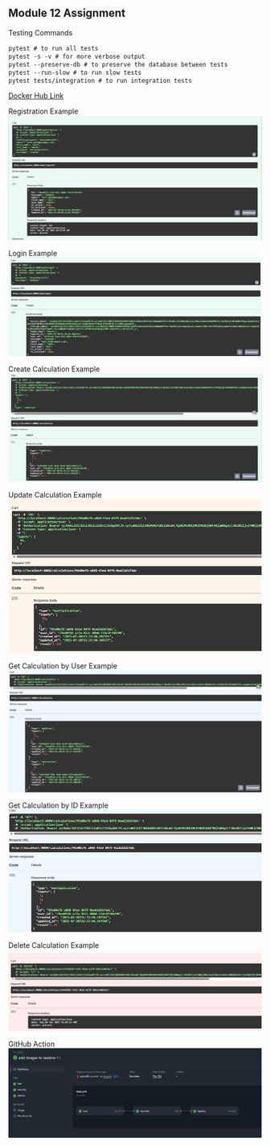 ## Module 12 Assignment

Testing Commands
```
pytest # to run all tests
pytest -s -v # for more verbose output
pytest --preserve-db # to preserve the database between tests
pytest --run-slow # to run slow tests
pytest tests/integration # to run integration tests
```

[Docker Hub Link ](https://hub.docker.com/repository/docker/tdeans/module12/general)

Registration Example
![image](images/register.png)

Login Example
![image](images/login.png)

Create Calculation Example
![image](images/create_calculation.png)

Update Calculation Example
![image](images/update_calculation.png)

Get Calculation by User Example
![image](images/list_calculations.png)

Get Calculation by ID Example
![image](images/get_calculation_by_id.png)

Delete Calculation Example
![image](images/delete_calculation.png)

GitHub Action
![image](images/github_action.png)